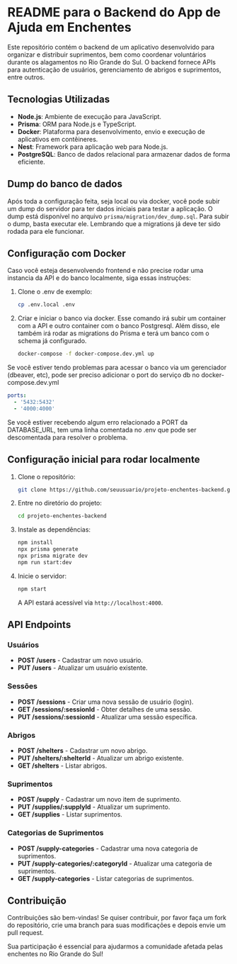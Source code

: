 # README para o Backend do App de Ajuda em Enchentes

Este repositório contém o backend de um aplicativo desenvolvido para organizar e distribuir suprimentos, bem como
coordenar voluntários durante os alagamentos no Rio Grande do Sul. O backend fornece APIs para autenticação de usuários,
gerenciamento de abrigos e suprimentos, entre outros.

## Tecnologias Utilizadas

- **Node.js**: Ambiente de execução para JavaScript.
- **Prisma**: ORM para Node.js e TypeScript.
- **Docker**: Plataforma para desenvolvimento, envio e execução de aplicativos em contêineres.
- **Nest**: Framework para aplicação web para Node.js.
- **PostgreSQL**: Banco de dados relacional para armazenar dados de forma eficiente.

## Dump do banco de dados

Após toda a configuração feita, seja local ou via docker, você pode subir um dump do servidor para ter dados iniciais
para testar a aplicação.
O dump está disponível no arquivo `prisma/migration/dev_dump.sql`. Para subir o dump, basta executar ele.
Lembrando que a migrations já deve ter sido rodada para ele funcionar.

## Configuração com Docker

Caso você esteja desenvolvendo frontend e não precise rodar uma instancia da API e do banco localmente, siga essas
instruções:

1. Clone o .env de exemplo:
   ```bash
   cp .env.local .env
   ```

2. Criar e iniciar o banco via docker. Esse comando irá subir um container com a API e outro container com o banco
   Postgresql.
   Além disso, ele também irá rodar as migrations do Prisma e terá um banco com o schema já configurado.

    ```bash
    docker-compose -f docker-compose.dev.yml up
    ```

Se você estiver tendo problemas para acessar o banco via um gerenciador (dbeaver, etc), pode ser preciso adicionar o
port do serviço db no docker-compose.dev.yml

```yaml
ports:
  - '5432:5432'
  - '4000:4000'
```

Se você estiver recebendo algum erro relacionado a PORT da DATABASE_URL, tem uma linha comentada no .env que pode ser
descomentada para resolver o problema.

## Configuração inicial para rodar localmente

1. Clone o repositório:
   ```bash
   git clone https://github.com/seuusuario/projeto-enchentes-backend.git
   ```
2. Entre no diretório do projeto:
   ```bash
   cd projeto-enchentes-backend
   ```
3. Instale as dependências:
   ```bash
   npm install 
   npx prisma generate 
   npx prisma migrate dev 
   npm run start:dev
   ```
4. Inicie o servidor:
   ```bash
   npm start
   ```
   A API estará acessível via `http://localhost:4000`.

## API Endpoints

### Usuários

- **POST /users** - Cadastrar um novo usuário.
- **PUT /users** - Atualizar um usuário existente.

### Sessões

- **POST /sessions** - Criar uma nova sessão de usuário (login).
- **GET /sessions/:sessionId** - Obter detalhes de uma sessão.
- **PUT /sessions/:sessionId** - Atualizar uma sessão específica.

### Abrigos

- **POST /shelters** - Cadastrar um novo abrigo.
- **PUT /shelters/:shelterId** - Atualizar um abrigo existente.
- **GET /shelters** - Listar abrigos.

### Suprimentos

- **POST /supply** - Cadastrar um novo item de suprimento.
- **PUT /supplies/:supplyId** - Atualizar um suprimento.
- **GET /supplies** - Listar suprimentos.

### Categorias de Suprimentos

- **POST /supply-categories** - Cadastrar uma nova categoria de suprimentos.
- **PUT /supply-categories/:categoryId** - Atualizar uma categoria de suprimentos.
- **GET /supply-categories** - Listar categorias de suprimentos.

## Contribuição

Contribuições são bem-vindas! Se quiser contribuir, por favor faça um fork do repositório, crie uma branch para suas
modificações e depois envie um pull request.

Sua participação é essencial para ajudarmos a comunidade afetada pelas enchentes no Rio Grande do Sul!
